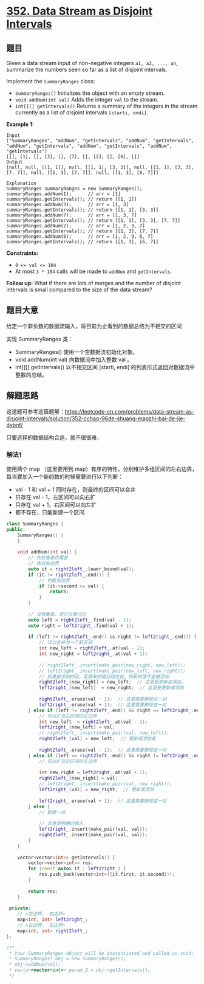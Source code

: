 # [352. Data Stream as Disjoint Intervals](https://leetcode.com/problems/data-stream-as-disjoint-intervals/)

## 题目

Given a data stream input of non-negative integers `a1, a2, ..., an`, summarize the numbers seen so far as a list of disjoint intervals.

Implement the `SummaryRanges` class:

- `SummaryRanges()` Initializes the object with an empty stream.
- `void addNum(int val)` Adds the integer `val` to the stream.
- `int[][] getIntervals()` Returns a summary of the integers in the stream currently as a list of disjoint intervals `[starti, endi]`.

 

**Example 1:**

```
Input
["SummaryRanges", "addNum", "getIntervals", "addNum", "getIntervals", "addNum", "getIntervals", "addNum", "getIntervals", "addNum", "getIntervals"]
[[], [1], [], [3], [], [7], [], [2], [], [6], []]
Output
[null, null, [[1, 1]], null, [[1, 1], [3, 3]], null, [[1, 1], [3, 3], [7, 7]], null, [[1, 3], [7, 7]], null, [[1, 3], [6, 7]]]

Explanation
SummaryRanges summaryRanges = new SummaryRanges();
summaryRanges.addNum(1);      // arr = [1]
summaryRanges.getIntervals(); // return [[1, 1]]
summaryRanges.addNum(3);      // arr = [1, 3]
summaryRanges.getIntervals(); // return [[1, 1], [3, 3]]
summaryRanges.addNum(7);      // arr = [1, 3, 7]
summaryRanges.getIntervals(); // return [[1, 1], [3, 3], [7, 7]]
summaryRanges.addNum(2);      // arr = [1, 2, 3, 7]
summaryRanges.getIntervals(); // return [[1, 3], [7, 7]]
summaryRanges.addNum(6);      // arr = [1, 2, 3, 6, 7]
summaryRanges.getIntervals(); // return [[1, 3], [6, 7]]
```

 

**Constraints:**

- `0 <= val <= 104`
- At most `3 * 104` calls will be made to `addNum` and `getIntervals`.

 

**Follow up:** What if there are lots of merges and the number of disjoint intervals is small compared to the size of the data stream?

## 题目大意

给定一个非负数的数据流输入，将目前为止看到的数据总结为不相交的区间

实现 SummaryRanges 类：

* SummaryRanges() 使用一个空数据流初始化对象。
* void addNum(int val) 向数据流中加入整数 val 。
* int[][] getIntervals() 以不相交区间 [starti, endi] 的列表形式返回对数据流中整数的总结。

## 解题思路

这道题可参考这篇题解：https://leetcode-cn.com/problems/data-stream-as-disjoint-intervals/solution/352-cchao-96de-shuang-mapzhi-bai-de-jie-dybnf/

只要选择的数据结构合适，就不很很难，

### 解法1

使用两个 map （这里要用到 map）有序的特性，分别维护多组区间的左右边界，每当要加入一个新的数的时候需要进行以下判断：

* val - 1 和 val + 1 同时存在，则最终的区间可以合并
* 只存在 val - 1，左区间可以向右扩
* 只存在 val + 1，右区间可以向左扩
* 都不存在，只能新建一个区间

````c++
class SummaryRanges {
public:
    SummaryRanges() {
    }
    
    void addNum(int val) {
        // 先检查是否覆盖
        // 先找右边界
        auto it = right2left_.lower_bound(val);
        if (it != right2left_.end()) {
            // 判断左边界
            if (it->second <= val) {
                return;
            }        
        }
        
        // 没有覆盖，进行分类讨论
        auto left = right2left_.find(val - 1);
        auto right = left2right_.find(val + 1);
        
        if (left != right2left_.end() && right != left2right_.end()) {
            // 可以合并为一个新区间
            int new_left = right2left_.at(val - 1);
            int new_right = left2right_.at(val + 1);
            
            // right2left_.insert(make_pair(new_right, new_left));
            // left2right_.insert(make_pair(new_left, new_right));
            // 如果是添加的话，若原来的键已经存在，则新的值不会被添加
            right2left_[new_right] = new_left;  // 这里是更新或添加，
            left2right_[new_left]  = new_right;  // 这里是更新或添加
            
            right2left_.erase(val - 1);  // 这里需要删除这一对
            left2right_.erase(val + 1);  // 这里需要删除这一对
        } else if (left != right2left_.end() && right == left2right_.end()) {
            // 可以扩充左区间的右边界
            int new_left  = right2left_.at(val - 1);
            left2right_[new_left] = val;
            // right2left_.insert(make_pair(val, new_left));
            right2left_[val] = new_left;  // 更新或添加爱
            
            right2left_.erase(val - 1);  // 这里需要删除这一对
        } else if (left == right2left_.end() && right != left2right_.end()) {
            // 可以扩充右区间的左边界
            
            int new_right = left2right_.at(val + 1);
            right2left_[new_right] = val;
            // left2right_.insert(make_pair(val, new_right));
            left2right_[val] = new_right;  // 更新或添加
            
            left2right_.erase(val + 1);  // 这里需要删除这一对
        } else {
            // 新建一对
            
            // 这里是明确的插入
            left2right_.insert(make_pair(val, val));
            right2left_.insert(make_pair(val, val));
        }
    }
    
    vector<vector<int>> getIntervals() {
        vector<vector<int>> res;
        for (const auto& it : left2right_) {
            res.push_back(vector<int>({it.first, it.second}));
        }
        
        return res;
    }
    
 private:
    // <左边界， 右边界>
    map<int, int> left2right_;
    // <右边界， 左边界>
    map<int, int> right2left_;
};

/**
 * Your SummaryRanges object will be instantiated and called as such:
 * SummaryRanges* obj = new SummaryRanges();
 * obj->addNum(val);
 * vector<vector<int>> param_2 = obj->getIntervals();
 */
````

